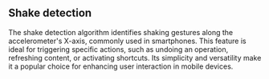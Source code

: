 ## Shake detection
The shake detection algorithm identifies shaking gestures along the accelerometer's X-axis, commonly used in smartphones.
This feature is ideal for triggering specific actions, such as undoing an operation, refreshing content, or activating shortcuts. Its simplicity and versatility make it a popular choice for enhancing user interaction in mobile devices.